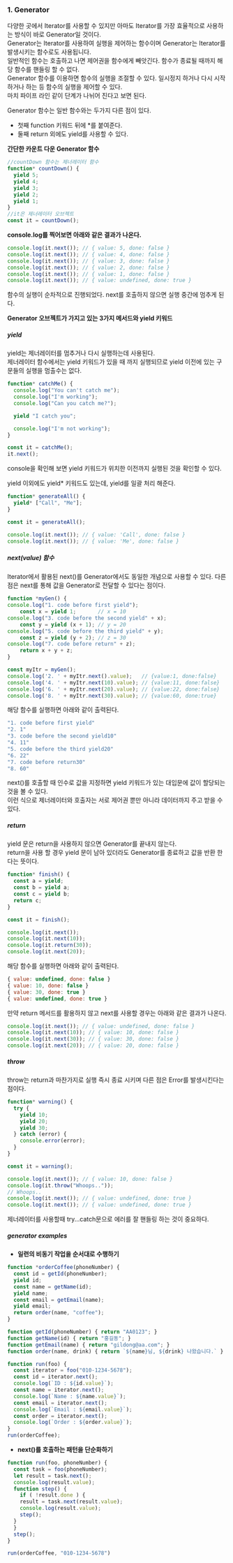 ### 1. Generator
다양한 곳에서 Iterator를 사용할 수 있지만 아마도 Iterator를 가장 효율적으로 사용하는 방식이 바로 Generator일 것이다.   
Generator는 Iterator를 사용하여 실행을 제어하는 함수이며 Generator는 Iterator를 발생시키는 함수로도 사용됩니다.   
일반적인 함수는 호출하고 나면 제어권을 함수에게 빼앗긴다. 함수가 종료될 때까지 해당 함수를 핸들링 할 수 없다.   
Generator 함수를 이용하면 함수의 실행을 조절할 수 있다. 일시정지 하거나 다시 시작 하거나 하는 등 함수의 실행을 제어할 수 있다.   
마치 파이프 라인 같이 단계가 나뉘어 진다고 보면 된다.   

Generator 함수는 일반 함수와는 두가지 다른 점이 있다.   
* 첫째 function 키워드 뒤에 *를 붙여준다. 
* 둘째 return 외에도 yield를 사용할 수 있다.

**간단한 카운트 다운 Generator 함수**
```js
//countDown 함수는 제너레이터 함수 
function* countDown() {
  yield 5;
  yield 4;
  yield 3;
  yield 2;
  yield 1;
}
//it은 제너레이터 오브젝트
const it = countDown();
```
**console.log를 찍어보면 아래와 같은 결과가 나온다.**
```js
console.log(it.next()); // { value: 5, done: false }
console.log(it.next()); // { value: 4, done: false }
console.log(it.next()); // { value: 3, done: false }
console.log(it.next()); // { value: 2, done: false }
console.log(it.next()); // { value: 1, done: false }
console.log(it.next()); // { value: undefined, done: true }
```
함수의 실행이 순차적으로 진행되었다. next를 호출하지 않으면 실행 중간에 멈추게 된다.   

**Generator 오브젝트가 가지고 있는 3가지 메서드와 yield 키워드**
##### yield
yield는 제너레이터를 멈추거나 다시 실행하는데 사용된다.   
제너레이터 함수에서는 yield 키워드가 있을 때 까지 실행되므로 yield 이전에 있는 구문들의 실행을 멈출수는 없다.   
```js
function* catchMe() {
  console.log("You can't catch me");
  console.log("I'm working");
  console.log("Can you catch me?");

  yield "I catch you";

  console.log("I'm not working");
}

const it = catchMe();
it.next();
```
console을 확인해 보면 yield 키워드가 위치한 이전까지 실행된 것을 확인할 수 있다.   

yield 이외에도 yield* 키워드도 있는데, yield를 일괄 처리 해준다.   
```js
function* generateAll() {
  yield* ["Call", "Me"];
}

const it = generateAll();

console.log(it.next()); // { value: 'Call', done: false }
console.log(it.next()); // { value: 'Me', done: false }
```
##### next(value) 함수
Iterator에서 활용된 next()를 Generator에서도 동일한 개념으로 사용할 수 있다. 다른 점은 next를 통해 값을 Generator로 전달할 수 있다는 점이다.   
```js
function *myGen() {
console.log("1. code before first yield");
    const x = yield 1;       // x = 10
console.log("3. code before the second yield" + x);
    const y = yield (x + 1); // y = 20
console.log("5. code before the third yield" + y);
    const z = yield (y + 2); // z = 30
console.log("7. code before return" + z);
    return x + y + z;
}

const myItr = myGen();
console.log('2. ' + myItr.next().value);   // {value:1, done:false}
console.log('4. ' + myItr.next(10).value); // {value:11, done:false}
console.log('6. ' + myItr.next(20).value); // {value:22, done:false}
console.log('8. ' + myItr.next(30).value); // {value:60, done:true}
```

해당 함수를 실행하면 아래와 같이 출력된다.   
```js
"1. code before first yield"
"2. 1"
"3. code before the second yield10"
"4. 11"
"5. code before the third yield20"
"6. 22"
"7. code before return30"
"8. 60"
```
next()를 호출할 때 인수로 값을 지정하면 yield 키워드가 있는 대입문에 값이 할당되는 것을 볼 수 있다.   
이런 식으로 제너레이터와 호출자는 서로 제어권 뿐만 아니라 데이터까지 주고 받을 수 있다.   

##### return
yield 문은 return을 사용하지 않으면 Generator를 끝내지 않는다.   
return을 사용 할 경우 yield 문이 남아 있더라도 Generator를 종료하고 값을 반환 한다는 뜻이다.  

```js
function* finish() {
  const a = yield;
  const b = yield a;
  const c = yield b;
  return c;
}

const it = finish();

console.log(it.next());
console.log(it.next(10));
console.log(it.return(30));
console.log(it.next(20));
```

해당 함수를 실행하면 아래와 같이 출력된다.
```js
{ value: undefined, done: false }
{ value: 10, done: false }
{ value: 30, done: true }
{ value: undefined, done: true }
```

만약 return 메서드를 활용하지 않고 next를 사용할 경우는 아래와 같은 결과가 나온다.   
```js
console.log(it.next()); // { value: undefined, done: false }
console.log(it.next(10)); // { value: 10, done: false }
console.log(it.next(30)); // { value: 30, done: false }
console.log(it.next(20)); // { value: 20, done: false }
```
##### throw
throw는 return과 마찬가지로 실행 즉시 종료 시키며 다른 점은 Error를 발생시킨다는 점이다.   
```js
function* warning() {
  try {
    yield 10;
    yield 20;
    yield 30;
  } catch (error) {
    console.error(error);
  }
}

const it = warning();

console.log(it.next()); // { value: 10, done: false }
console.log(it.throw("Whoops.."));
// Whoops..
console.log(it.next()); // { value: undefined, done: true }
console.log(it.next()); // { value: undefined, done: true }
```
제너레이터를 사용할때 try...catch문으로 에러를 잘 핸들링 하는 것이 중요하다.   

##### generator examples
* **일련의 비동기 작업을 순서대로 수행하기**
```js
function *orderCoffee(phoneNumber) {
  const id = getId(phoneNumber);
  yield id;
  const name = getName(id);
  yield name;
  const email = getEmail(name);
  yield email;
  return order(name, "coffee");
}

function getId(phoneNumber) { return "AA0123"; }
function getName(id) { return "홍길동"; }
function getEmail(name) { return "gildong@aa.com"; }
function order(name, drink) { return `${name}님, ${drink} 나왔습니다.` }

function run(foo) {
  const iterator = foo("010-1234-5678");
  const id = iterator.next();
  console.log(`ID : ${id.value}`);
  const name = iterator.next();
  console.log(`Name : ${name.value}`);
  const email = iterator.next();
  console.log(`Email : ${email.value}`);
  const order = iterator.next();
  console.log(`Order : ${order.value}`);
}
run(orderCoffee);
```

* **next()를 호출하는 패턴을 단순화하기**
```js
function run(foo, phoneNumber) {
  const task = foo(phoneNumber);
  let result = task.next();
  console.log(result.value);
  function step() {
    if ( !result.done ) {
    result = task.next(result.value);
    console.log(result.value);
    step();
  }
  }
  step();
}

run(orderCoffee, "010-1234-5678")
```
